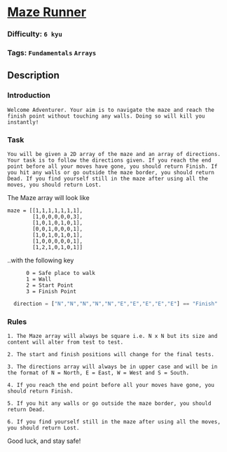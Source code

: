 # [Maze Runner](https://www.codewars.com/kata/58663693b359c4a6560001d6)

### Difficulty: `6 kyu`

### Tags: `Fundamentals` `Arrays`

## Description

### Introduction

```
Welcome Adventurer. Your aim is to navigate the maze and reach the finish point without touching any walls. Doing so will kill you instantly!
```

### Task

```
You will be given a 2D array of the maze and an array of directions. Your task is to follow the directions given. If you reach the end point before all your moves have gone, you should return Finish. If you hit any walls or go outside the maze border, you should return Dead. If you find yourself still in the maze after using all the moves, you should return Lost.
```

The Maze array will look like

```
maze = [[1,1,1,1,1,1,1],
        [1,0,0,0,0,0,3],
        [1,0,1,0,1,0,1],
        [0,0,1,0,0,0,1],
        [1,0,1,0,1,0,1],
        [1,0,0,0,0,0,1],
        [1,2,1,0,1,0,1]]
```

..with the following key

```
      0 = Safe place to walk
      1 = Wall
      2 = Start Point
      3 = Finish Point
```
```js
  direction = ["N","N","N","N","N","E","E","E","E","E"] == "Finish"
```

### Rules
```
1. The Maze array will always be square i.e. N x N but its size and content will alter from test to test.

2. The start and finish positions will change for the final tests.

3. The directions array will always be in upper case and will be in the format of N = North, E = East, W = West and S = South.

4. If you reach the end point before all your moves have gone, you should return Finish.

5. If you hit any walls or go outside the maze border, you should return Dead.

6. If you find yourself still in the maze after using all the moves, you should return Lost.
```

Good luck, and stay safe!

